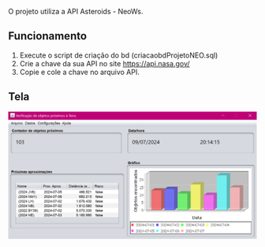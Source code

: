 O projeto utiliza a API Asteroids - NeoWs.

## Funcionamento
1. Execute o script de criação do bd (criacaobdProjetoNEO.sql)
2. Crie a chave da sua API no site  https://api.nasa.gov/
3. Copie e cole a chave no arquivo API.

## Tela
<img src="Ilustrativo.PNG">
